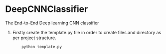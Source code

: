 # DeepCNNClassifier
The End-to-End Deep learning CNN classifier

1. Firstly create the template.py file in order to create files and directory as per project structure.

    ```
        python template.py
    ```


